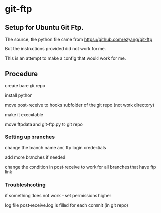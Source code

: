 # git-ftp
## Setup for Ubuntu Git Ftp. 

The source, the python file came from https://github.com/ezyang/git-ftp

But the instructions provided did not work for me.

This is an attempt to make a config that would work for me.

## Procedure 
create bare git repo

install python

move post-receive to hooks subfolder of the git repo (not work directory)

make it executable

move ftpdata and git-ftp.py to git repo

### Setting up branches
change the branch name and ftp login credentials

add more branches if needed

change the condition in post-receive to work for all branches that have ftp link

### Troubleshooting
if something does not work - set permissions higher

log file post-receive.log is filled for each commit (in git repo)
